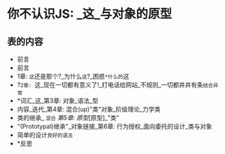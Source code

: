 
# 你不认识JS: _这_与对象的原型

## 表的内容

-   前言
-   前言
-   1章: `这`还是那个?_为什么`这`?_困惑`*什么的`这
-   ?`2章: `这_现在一切都有意义了!_打电话给网站_不规则_一切都井井有条`结合异常`
-   \*词汇_这_第3章: 对象_语法_型
-   内容_迭代_第4章: 混合(up)"类"对象_阶级理论_力学类
-   类的继承_ `混合`
    		_第5章: 原型_\[原型]_"类"
-   "(Prototypal)继承"_对象链接_第6章: 行为授权_面向委托的设计_类与对象
-   简单的设计`良好的语法`
-   \*反思
